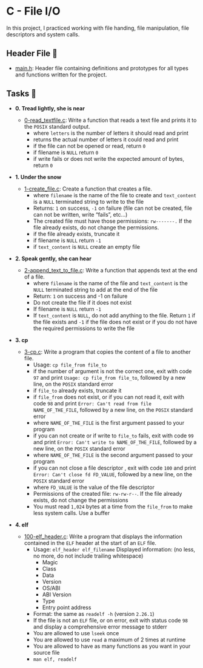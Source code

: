 # C - File I/O

In this project, I practiced working with file handing, file manipulation, file descriptors and system calls.

## Header File :file_folder:

* [main.h](./main.h): Header file containing definitions and prototypes for all types
and functions written for the project.

## Tasks :page_with_curl:

* **0. Tread lightly, she is near**
  * [0-read_textfile.c](./0-read_textfile.c): Write a function that reads a text file and prints it to the `POSIX` standard output.
    * where `letters` is the number of letters it should read and print
    * returns the actual number of letters it could read and print
    * if the file can not be opened or read, return `0`
    * if filename is `NULL` return `0`
    * if write fails or does not write the expected amount of bytes, return `0`

* **1. Under the snow**
  * [1-create_file.c](./1-create_file.c): Create a function that creates a file.
    * where `filename` is the name of the file to create and `text_content` is a `NULL` terminated string to write to the file
    * Returns: `1` on success, `-1` on failure (file can not be created, file can not be written, write “fails”, etc…)
    * The created file must have those permissions: `rw-------.` If the file already exists, do not change the permissions.
    * if the file already exists, truncate it
    * if filename is `NULL` return `-1`
    * if `text_content` is `NULL` create an empty file

* **2. Speak gently, she can hear**
  * [2-append_text_to_file.c](./2-append_text_to_file.c): Write a function that appends text at the end of a file.
    * where `filename` is the name of the file and `text_content` is the `NULL` terminated string to add at the end of the file
    * Return: `1` on success and -1 on failure
    * Do not create the file if it does not exist
    * If filename is `NULL` return `-1`
    * If `text_content` is `NULL`, do not add anything to the file. Return `1` if the file exists and `-1` if the file does not exist or if you do not have the required permissions to write the file

* **3. cp**
  * [3-cp.c](./3-cp.c): Write a program that copies the content of a file to another file.
    * Usage: `cp file_from file_to`
    * if the number of argument is not the correct one, exit with code `97` and print `Usage: cp file_from file_to`, followed by a new line, on the `POSIX` standard error
    * if `file_to` already exists, truncate it
    * if `file_from` does not exist, or if you can not read it, exit with code `98` and print `Error: Can't read from file NAME_OF_THE_FILE`, followed by a new line, on the `POSIX` standard error
    * where `NAME_OF_THE_FILE` is the first argument passed to your program
    * if you can not create or if write to `file_to` fails, exit with code `99` and print `Error: Can't write to NAME_OF_THE_FILE`, followed by a new line, on the `POSIX` standard error
    * where `NAME_OF_THE_FILE` is the second argument passed to your program
    * if you can not close a file descriptor , exit with code `100` and print `Error: Can't close fd FD_VALUE`, followed by a new line, on the `POSIX` standard error
    * where `FD_VALUE` is the value of the file descriptor
    * Permissions of the created file: `rw-rw-r--`. If the file already exists, do not change the permissions
    * You must read `1,024` bytes at a time from the `file_from` to make less system calls. Use a buffer

* **4. elf**
  * [100-elf_header.c](./100-elf_header.c): Write a program that displays the information contained in the `ELF` header at the start of an `ELF` file.
    * Usage: `elf_header elf_filename`
    Displayed information: (no less, no more, do not include trailing whitespace)
      * Magic
      * Class
      * Data
      * Version
      * OS/ABI
      * ABI Version
      * Type
      * Entry point address
    * Format: the same as `readelf -h` (version `2.26.1`)
    * If the file is not an `ELF` file, or on error, exit with status code `98` and display a comprehensive error message to stderr
    * You are allowed to use `lseek` once
    * You are allowed to use `read` a maximum of 2 times at runtime
    * You are allowed to have as many functions as you want in your source file
    * `man elf, readelf`
